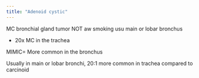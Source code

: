 ```yaml
---
title: "Adenoid cystic"
---
```

MC bronchial gland tumor
NOT aw smoking
usu main or lobar bronchus
 - 20x MC in the trachea

MIMIC= More common in the bronchus

Usually in main or lobar bronchi, 20:1 more common in trachea compared to carcinoid

